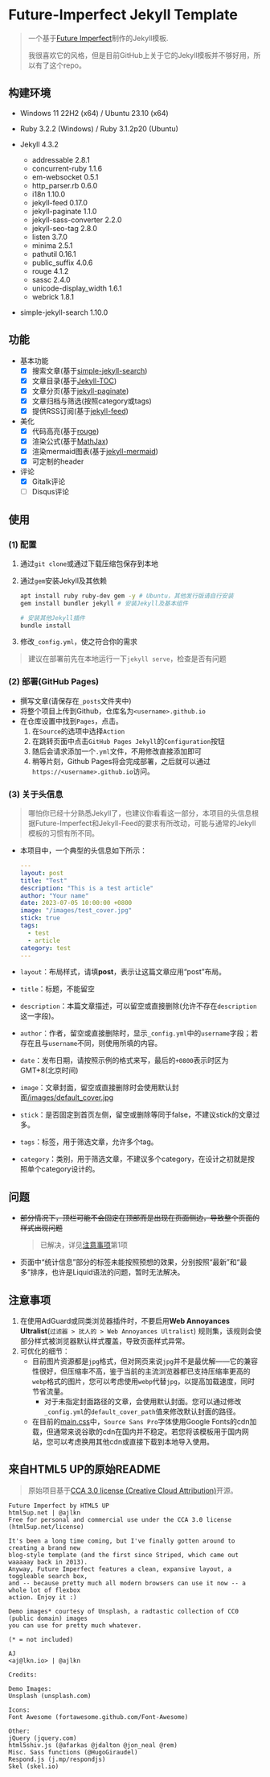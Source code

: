 # Future-Imperfect Jekyll Template

> 一个基于[Future Imperfect](https://html5up.net/future-imperfect)制作的Jekyll模板.
>
> 我很喜欢它的风格，但是目前GitHub上关于它的Jekyll模板并不够好用，所以有了这个repo。

## 构建环境

* Windows 11 22H2 (x64) / Ubuntu 23.10 (x64)
* Ruby 3.2.2 (Windows) / Ruby 3.1.2p20 (Ubuntu)

* Jekyll 4.3.2
  * addressable 2.8.1
  * concurrent-ruby 1.1.6
  * em-websocket 0.5.1
  * http_parser.rb 0.6.0
  * i18n 1.10.0
  * jekyll-feed 0.17.0
  * jekyll-paginate 1.1.0
  * jekyll-sass-converter 2.2.0
  * jekyll-seo-tag 2.8.0
  * listen 3.7.0
  * minima 2.5.1
  * pathutil 0.16.1
  * public_suffix 4.0.6
  * rouge 4.1.2
  * sassc 2.4.0
  * unicode-display_width 1.6.1
  * webrick 1.8.1

* simple-jekyll-search 1.10.0

## 功能

* 基本功能
  * [x] 搜索文章(基于[simple-jekyll-search](https://github.com/christian-fei/Simple-Jekyll-Search))
  * [x] 文章目录(基于[Jekyll-TOC](https://github.com/allejo/jekyll-toc))
  * [x] 文章分页(基于[jekyll-paginate](https://rubygems.org/gems/jekyll-paginate/versions/1.1.0))
  * [x] 文章归档与筛选(按照category或tags)
  * [x] 提供RSS订阅(基于[jekyll-feed](https://github.com/jekyll/jekyll-feed))
* 美化
  * [x] 代码高亮(基于[rouge](https://rubygems.org/gems/rouge/versions/4.1.2))
  * [x] 渲染公式(基于[MathJax](https://www.mathjax.org))
  * [x] 渲染mermaid图表(基于[jekyll-mermaid](https://github.com/jasonbellamy/jekyll-mermaid))
  * [x] 可定制的header
* 评论
  * [x] Gitalk评论
  * [ ] Disqus评论

## 使用

### (1) 配置

1. 通过`git clone`或通过下载压缩包保存到本地
2. 通过`gem`安装Jekyll及其依赖

    ```bash
    apt install ruby ruby-dev gem -y # Ubuntu，其他发行版请自行安装
    gem install bundler jekyll # 安装Jekyll及基本组件

    # 安装其他Jekyll插件
    bundle install
    ```

3. 修改`_config.yml`，使之符合你的需求

> 建议在部署前先在本地运行一下`jekyll serve`，检查是否有问题

### (2) 部署(GitHub Pages)

* 撰写文章(请保存在`_posts`文件夹中)
* 将整个项目上传到Github，仓库名为`<username>.github.io`
* 在仓库设置中找到`Pages`，点击。
  1. 在`Source`的选项中选择`Action`
  2. 在跳转页面中点击`GitHub Pages Jekyll`的`Configuration`按钮
  3. 随后会请求添加一个`.yml`文件，不用修改直接添加即可
  4. 稍等片刻，Github Pages将会完成部署，之后就可以通过`https://<username>.github.io`访问。

### (3) 关于头信息

> 哪怕你已经十分熟悉Jekyll了，也建议你看看这一部分，本项目的头信息根据Future-Imperfect和Jekyll-Feed的要求有所改动，可能与通常的Jekyll模板的习惯有所不同。

* 本项目中，一个典型的头信息如下所示：

    ```yaml
    ---
    layout: post
    title: "Test"
    description: "This is a test article"
    author: "Your name"
    date: 2023-07-05 10:00:00 +0800
    image: "/images/test_cover.jpg"
    stick: true
    tags:
      - test
      - article
    category: test
    ---
    ```

* `layout`：布局样式，请填**post**，表示让这篇文章应用“post”布局。
* `title`：标题，不能留空
* `description`：本篇文章描述，可以留空或直接删除(允许不存在`description`这一字段)。
* `author`：作者，留空或直接删除时，显示`_config.yml`中的`username`字段；若存在且与`username`不同，则使用所填的内容。
* `date`：发布日期，请按照示例的格式来写，最后的`+0800`表示时区为GMT+8(北京时间)
* `image`：文章封面，留空或直接删除时会使用默认封面[/images/default_cover.jpg](./images/default_cover.jpg)
* `stick`：是否固定到首页左侧，留空或删除等同于false，不建议stick的文章过多。
* `tags`：标签，用于筛选文章，允许多个tag。
* `category`：类别，用于筛选文章，不建议多个category，在设计之初就是按照单个category设计的。

## 问题

* ~~部分情况下，顶栏可能不会固定在顶部而是出现在页面侧边，导致整个页面的样式出现问题~~
  > 已解决，详见[注意事项](#注意事项)第1项
* 页面中“统计信息”部分的标签未能按照预想的效果，分别按照“最新”和“最多”排序，也许是Liquid语法的问题，暂时无法解决。

## 注意事项

1. 在使用AdGuard或同类浏览器插件时，不要启用**Web Annoyances Ultralist**(`过滤器 > 扰人的 > Web Annoyances Ultralist`)
   规则集，该规则会使部分样式被浏览器默认样式覆盖，导致页面样式异常。
2. 可优化的细节：
   * 目前图片资源都是`jpg`格式，但对网页来说`jpg`并不是最优解——它的兼容性很好，但压缩率不高，鉴于当前的主流浏览器都已支持压缩率更高的`webp`格式的图片，您可以考虑使用`webp`代替`jpg`，以提高加载速度，同时节省流量。
       * 对于未指定封面路径的文章，会使用默认封面。您可以通过修改`_config.yml`的`default_cover_path`值来修改默认封面的路径。
   * 在目前的[main.css](./assets/css/main.css)中，`Source Sans Pro`字体使用Google Fonts的cdn加载，但通常来说谷歌的cdn在国内并不稳定。若您将该模板用于国内网站，您可以考虑换用其他cdn或直接下载到本地导入使用。

## 来自HTML5 UP的原始README

> 原始项目基于[CCA 3.0 license (Creative Cloud Attribution)](https://creativecommons.org/licenses/by/3.0/)开源。

    Future Imperfect by HTML5 UP
    html5up.net | @ajlkn
    Free for personal and commercial use under the CCA 3.0 license (html5up.net/license)

    It's been a long time coming, but I've finally gotten around to creating a brand new
    blog-style template (and the first since Striped, which came out waaaaay back in 2013).
    Anyway, Future Imperfect features a clean, expansive layout, a toggleable search box,
    and -- because pretty much all modern browsers can use it now -- a whole lot of flexbox
    action. Enjoy it :)

    Demo images* courtesy of Unsplash, a radtastic collection of CC0 (public domain) images
    you can use for pretty much whatever.

    (* = not included)

    AJ
    <aj@lkn.io> | @ajlkn

    Credits:

    Demo Images:
    Unsplash (unsplash.com)

    Icons:
    Font Awesome (fortawesome.github.com/Font-Awesome)

    Other:
    jQuery (jquery.com)
    html5shiv.js (@afarkas @jdalton @jon_neal @rem)
    Misc. Sass functions (@HugoGiraudel)
    Respond.js (j.mp/respondjs)
    Skel (skel.io)
